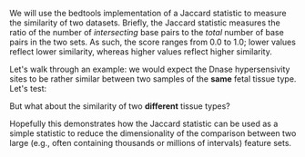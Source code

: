 <script>
import Execute from "$components/Execute.svelte";
</script>

We will use the bedtools implementation of a Jaccard statistic to measure the similarity of two datasets. Briefly, the Jaccard statistic measures the ratio of the number of _intersecting_ base pairs to the _total_ number of base pairs in the two sets. As such, the score ranges from 0.0 to 1.0; lower values reflect lower similarity, whereas higher values reflect higher similarity.

Let's walk through an example: we would expect the Dnase hypersensivity sites to be rather similar between two samples of the **same** fetal tissue type. Let's test:

<Execute command="bedtools jaccard \\ -a fHeart-DS16621.bed \\ -b fHeart-DS15839.bed" />

But what about the similarity of two **different** tissue types?

<Execute command="bedtools jaccard \\ -a fHeart-DS16621.bed \\ -b fSkin-DS19745.bed" />

Hopefully this demonstrates how the Jaccard statistic can be used as a simple statistic to reduce the dimensionality of the comparison between two large (e.g., often containing thousands or millions of intervals) feature sets.
